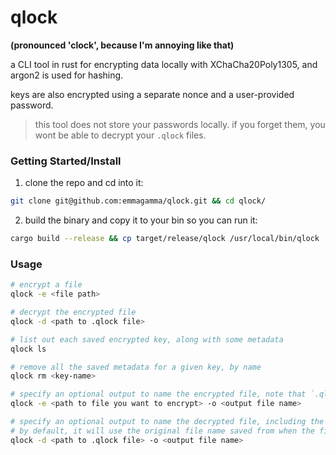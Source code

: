 # qlock
**(pronounced 'clock', because I'm annoying like that)**

a CLI tool in rust for encrypting data locally with XChaCha20Poly1305, and argon2 is used for hashing.

keys are also encrypted using a separate nonce and a user-provided password.

> this tool does not store your passwords locally. if you forget them, you wont be able to decrypt your `.qlock` files.

### Getting Started/Install

1. clone the repo and cd into it:

```bash
git clone git@github.com:emmagamma/qlock.git && cd qlock/
```

2. build the binary and copy it to your bin so you can run it:

```bash
cargo build --release && cp target/release/qlock /usr/local/bin/qlock
```

### Usage

```bash
# encrypt a file
qlock -e <file path>

# decrypt the encrypted file
qlock -d <path to .qlock file>

# list out each saved encrypted key, along with some metadata
qlock ls

# remove all the saved metadata for a given key, by name
qlock rm <key-name>

# specify an optional output to name the encrypted file, note that `.qlock` will be appended to it automatically.
qlock -e <path to file you want to encrypt> -o <output file name>

# specify an optional output to name the decrypted file, including the file extension to use.
# by default, it will use the original file name saved from when the file was encrypted.
qlock -d <path to .qlock file> -o <output file name>
```
